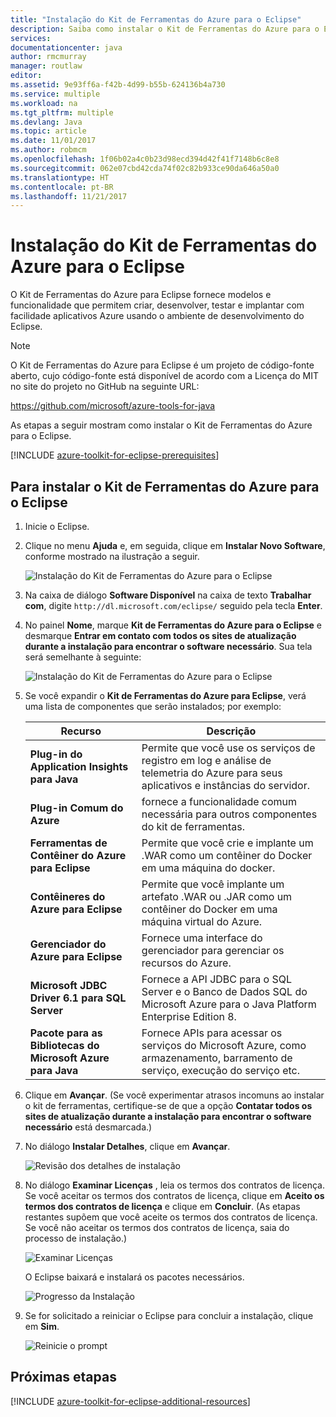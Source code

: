 ```yaml
---
title: "Instalação do Kit de Ferramentas do Azure para o Eclipse"
description: Saiba como instalar o Kit de Ferramentas do Azure para o Eclipse.
services: 
documentationcenter: java
author: rmcmurray
manager: routlaw
editor: 
ms.assetid: 9e93ff6a-f42b-4d99-b55b-624136b4a730
ms.service: multiple
ms.workload: na
ms.tgt_pltfrm: multiple
ms.devlang: Java
ms.topic: article
ms.date: 11/01/2017
ms.author: robmcm
ms.openlocfilehash: 1f06b02a4c0b23d98ecd394d42f41f7148b6c8e8
ms.sourcegitcommit: 062e07cbd42cda74f02c82b933ce90da646a50a0
ms.translationtype: HT
ms.contentlocale: pt-BR
ms.lasthandoff: 11/21/2017
---
```

# <a name="installing-the-azure-toolkit-for-eclipse"></a>Instalação do Kit de Ferramentas do Azure para o Eclipse

O Kit de Ferramentas do Azure para Eclipse fornece modelos e funcionalidade que permitem criar, desenvolver, testar e implantar com facilidade aplicativos Azure usando o ambiente de desenvolvimento do Eclipse.

> [!NOTE] 
> 
> O Kit de Ferramentas do Azure para Eclipse é um projeto de código-fonte aberto, cujo código-fonte está disponível de acordo com a Licença do MIT no site do projeto no GitHub na seguinte URL: 
> 
> <https://github.com/microsoft/azure-tools-for-java> 
> 

As etapas a seguir mostram como instalar o Kit de Ferramentas do Azure para o Eclipse.

[!INCLUDE [azure-toolkit-for-eclipse-prerequisites](../includes/azure-toolkit-for-eclipse-prerequisites.md)]

## <a name="to-install-the-azure-toolkit-for-eclipse"></a>Para instalar o Kit de Ferramentas do Azure para o Eclipse

1. Inicie o Eclipse.

1. Clique no menu **Ajuda** e, em seguida, clique em **Instalar Novo Software**, conforme mostrado na ilustração a seguir.
   
   ![Instalação do Kit de Ferramentas do Azure para o Eclipse][01]

1. Na caixa de diálogo **Software Disponível** na caixa de texto **Trabalhar com**, digite `http://dl.microsoft.com/eclipse/` seguido pela tecla **Enter**.

1. No painel **Nome**, marque **Kit de Ferramentas do Azure para o Eclipse** e desmarque **Entrar em contato com todos os sites de atualização durante a instalação para encontrar o software necessário**. Sua tela será semelhante à seguinte:
   
   ![Instalação do Kit de Ferramentas do Azure para o Eclipse][02]

1. Se você expandir o **Kit de Ferramentas do Azure para Eclipse**, verá uma lista de componentes que serão instalados; por exemplo:

   | Recurso | Descrição | 
   |---|---| 
   | **Plug-in do Application Insights para Java** | Permite que você use os serviços de registro em log e análise de telemetria do Azure para seus aplicativos e instâncias do servidor. | 
   | **Plug-in Comum do Azure** | fornece a funcionalidade comum necessária para outros componentes do kit de ferramentas. | 
   | **Ferramentas de Contêiner do Azure para Eclipse** | Permite que você crie e implante um .WAR como um contêiner do Docker em uma máquina do docker. | 
   | **Contêineres do Azure para Eclipse** | Permite que você implante um artefato .WAR ou .JAR como um contêiner do Docker em uma máquina virtual do Azure. | 
   | **Gerenciador do Azure para Eclipse** | Fornece uma interface do gerenciador para gerenciar os recursos do Azure. | 
   | **Microsoft JDBC Driver 6.1 para SQL Server** | Fornece a API JDBC para o SQL Server e o Banco de Dados SQL do Microsoft Azure para o Java Platform Enterprise Edition 8. | 
   | **Pacote para as Bibliotecas do Microsoft Azure para Java** | Fornece APIs para acessar os serviços do Microsoft Azure, como armazenamento, barramento de serviço, execução do serviço etc. | 

1. Clique em **Avançar**. (Se você experimentar atrasos incomuns ao instalar o kit de ferramentas, certifique-se de que a opção **Contatar todos os sites de atualização durante a instalação para encontrar o software necessário** está desmarcada.)

1. No diálogo **Instalar Detalhes**, clique em **Avançar**.
   
   ![Revisão dos detalhes de instalação][03]

1. No diálogo **Examinar Licenças** , leia os termos dos contratos de licença. Se você aceitar os termos dos contratos de licença, clique em **Aceito os termos dos contratos de licença** e clique em **Concluir**. (As etapas restantes supõem que você aceite os termos dos contratos de licença. Se você não aceitar os termos dos contratos de licença, saia do processo de instalação.)
   
   ![Examinar Licenças][04]
   
   O Eclipse baixará e instalará os pacotes necessários.
   
   ![Progresso da Instalação][05]

1. Se for solicitado a reiniciar o Eclipse para concluir a instalação, clique em **Sim**.
   
   ![Reinicie o prompt][06]

## <a name="next-steps"></a>Próximas etapas

[!INCLUDE [azure-toolkit-for-eclipse-additional-resources](../includes/azure-toolkit-for-eclipse-additional-resources.md)]

<!-- URL List -->

<!-- Legacy MSDN URL = https://msdn.microsoft.com/library/azure/hh690946.aspx -->

<!-- IMG List -->

[01]: media/azure-toolkit-for-eclipse-installation/eclipse-installation-01.png
[02]: media/azure-toolkit-for-eclipse-installation/eclipse-installation-02.png
[03]: media/azure-toolkit-for-eclipse-installation/eclipse-installation-03.png
[04]: media/azure-toolkit-for-eclipse-installation/eclipse-installation-04.png
[05]: media/azure-toolkit-for-eclipse-installation/eclipse-installation-05.png
[06]: media/azure-toolkit-for-eclipse-installation/eclipse-installation-06.png
